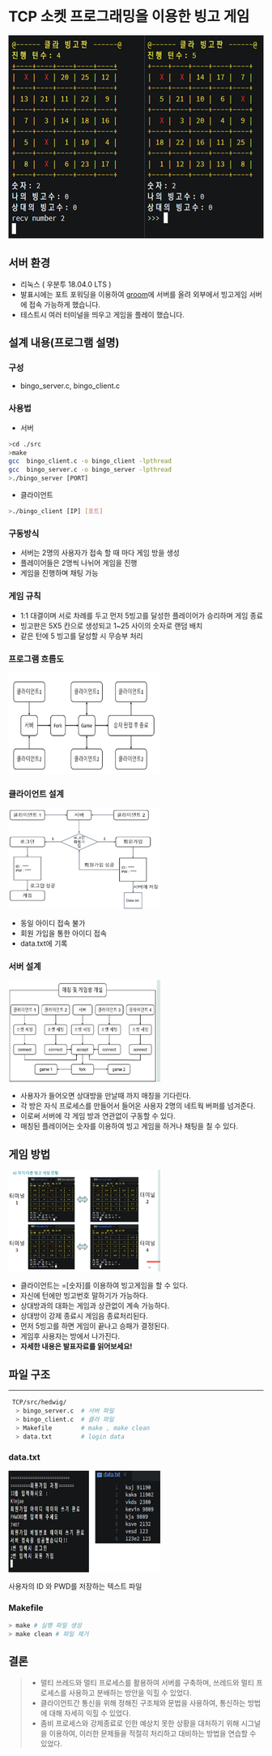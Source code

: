 # TCP 소켓 프로그래밍을 이용한 빙고 게임

<img src = "Img/game.png"
 width = "600"
 height = "400"
/>  

## 서버 환경

- 리눅스 ( 우분투 18.04.0 LTS )
- 발표시에는 포트 포워딩을 이용하여 [groom](https://edu.goorm.io/)에 서버를 올려 외부에서 빙고게임 서버에 접속 가능하게 했습니다.
- 테스트시 여러 터미널을 띄우고 게임을 플레이 했습니다.

## 설계 내용(프로그램 설명)

### 구성

- bingo_server.c, bingo_client.c

### 사용법

- 서버

```bash
>cd ./src
>make 
gcc  bingo_client.c -o bingo_client -lpthread
gcc  bingo_server.c -o bingo_server -lpthread
>./bingo_server [PORT] 
```

- 클라이언트

```bash
>./bingo_client [IP] [포트] 
```

### 구동방식

- 서버는 2명의 사용자가 접속 할 때 마다 게임 방을 생성
- 플레이어들은 2명씩 나뉘어 게임을 진행
- 게임을 진행하며 채팅 가능

### 게임 규칙

- 1:1 대결이며 서로 차례를 두고 먼저 5빙고를 달성한 플레이어가 승리하며 게임 종료
- 빙고판은 5X5 칸으로 생성되고 1~25 사이의 숫자로 랜덤 배치
- 같은 턴에 5 빙고를 달성할 시 무승부 처리

### 프로그램 흐름도

<img src = "Img/program.png"
 width = "300"
 height = "200"
/>  

### 클라이언트 설계

<img src = "Img/clientFlow.png"
 width = "300"
 height = "200"
/>  

- 동일 아이디 접속 불가
- 회원 가입을 통한 아이디 접속
- data.txt에 기록

### 서버 설계

<img src = "Img/serverFlow.png"
 width = "300"
 height = "200"
/>  

- 사용자가 들어오면 상대방을 만날때 까지 매칭을 기다린다.
- 각 방은 자식 프로세스를 만들어서 들어온 사용자 2명의 네트웍 버퍼를 넘겨준다.
- 이로써 서버에 각 게임 방과 연관없이 구동할 수 있다.
- 매칭된 플레이어는 숫자를 이용하여 빙고 게임을 하거나 채팅을 칠 수 있다.

## 게임 방법

<img src = "Img/gameRoom.png"
 width = "300"
 height = "200"
/>  

- 클라이언트는 =[숫자]를 이용하여 빙고게임을 할 수 있다.
- 자신에 턴에만 빙고번호 말하기가 가능하다.
- 상대방과의 대화는 게임과 상관없이 계속 가능하다.
- 상대방이 강제 종료시 게임음 종료처리된다.
- 먼저 5빙고를 하면 게임이 끝나고 승패가 결정된다.
- 게임후 사용자는 방에서 나가진다.
- **자세한 내용은 발표자료를 읽어보세요!**  

## 파일 구조

---

```bash
 TCP/src/hedwig/
  > bingo_server.c  # 서버 파일
  > bingo_client.c  # 클라 파일
  > Makefile        # make , make clean
  > data.txt        # login data
```

### **data.txt**

<img src = "Img/login.png"
width = "300"
height = "200"
/>

사용자의 ID 와 PWD를 저장하는 텍스트 파일  

### **Makefile**

```bash
> make # 실행 파일 생성 
> make clean # 파일 제거 
```

## 결론

> - 멀티 쓰레드와 멀티 프로세스를 활용하여 서버를 구축하며, 쓰레드와 멀티 프로세스를 사용하고 분배하는 방안을 익힐 수 있었다.  
> - 클라이언트간 통신을 위해 정해진 구조체와 문법을 사용하여, 통신하는 방법에 대해 자세히 익힐 수 있었다.  
> - 좀비 프로세스와 강제종료로 인한 예상치 못한 상황을 대처하기 위해 시그널을 이용하여, 이러한 문제들을 적절히 처리하고 대비하는 방법을 연습할 수 있었다.  

